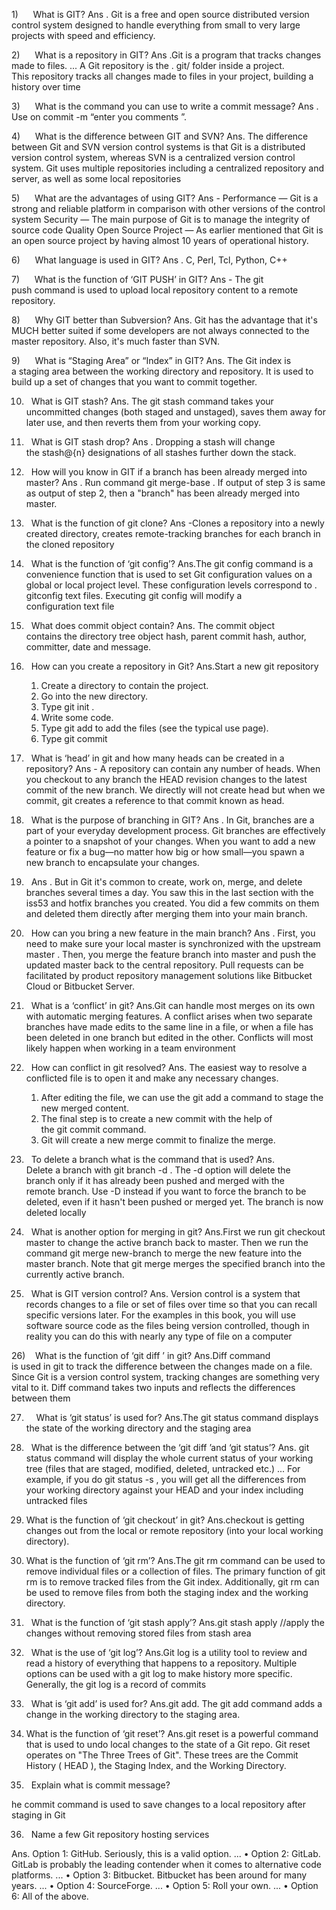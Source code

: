 


1)      What is GIT?
Ans . Git is a free and open source distributed version control system designed to handle everything from small to very large projects with speed and efficiency.




2)      What is a repository in GIT? 
Ans .Git is a program that tracks changes made to files. ... A Git repository is the . git/ folder inside a project. This repository tracks all changes made to files in your project, building a history over time





3)      What is the command you can use to write a commit message?
Ans . Use on commit  -m “enter you comments ”.




4)      What is the difference between GIT and SVN?
Ans. The difference between Git and SVN version control systems is that Git is a distributed version control system, whereas SVN is a centralized version control system. Git uses multiple repositories including a centralized repository and server, as well as some local repositories



5)      What are the advantages of using GIT?
Ans - Performance — Git is a strong and reliable platform in comparison with other versions of the control system
Security — The main purpose of Git is to manage the integrity of source code Quality Open Source Project — As earlier mentioned that Git is an open source project by having almost 10 years of operational history.



6)      What language is used in GIT?
Ans .  	C, Perl, Tcl, Python, C++



7)      What is the function of ‘GIT PUSH’ in GIT?
Ans - The git push command is used to upload local repository content to a remote repository.



8)      Why GIT better than Subversion?
Ans. Git has the advantage that it's MUCH better suited if some developers are not always connected to the master repository. Also, it's much faster than SVN.



9)      What is “Staging Area” or “Index” in GIT?
Ans. The Git index is a staging area between the working directory and repository. It is used to build up a set of changes that you want to commit together.



10)   What is GIT stash?
Ans. The git stash command takes your uncommitted changes (both staged and unstaged), saves them away for later use, and then reverts them from your working copy.


11)   What is GIT stash drop?
Ans . Dropping a stash will change the stash@{n} designations of all stashes further down the stack.


12)   How will you know in GIT if a branch has been already merged into master?
Ans . Run command git merge-base <commit-hash-step1> <commit-hash-step2> . If output of step 3 is same as output of step 2, then a "branch" has been already merged into master.



13)   What is the function of git clone?
Ans -Clones a repository into a newly created directory, creates remote-tracking branches for each branch in the cloned repository



14)   What is the function of ‘git config’?
Ans.The git config command is a convenience function that is used to set Git configuration values on a global or local project level. These configuration levels correspond to . gitconfig text files. Executing git config will modify a configuration text file



15)   What does commit object contain?
Ans. The commit object contains the directory tree object hash, parent commit hash, author, committer, date and message.



16)   How can you create a repository in Git?
Ans.Start a new git repository
    1. Create a directory to contain the project.
    2. Go into the new directory.
    3. Type git init .
    4. Write some code.
    5. Type git add to add the files (see the typical use page).
    6. Type git commit



17)   What is ‘head’ in git and how many heads can be created in a repository?
Ans - A repository can contain any number of heads. When you checkout to any branch the HEAD revision changes to the latest commit of the new branch. We directly will not create head but when we commit, git creates a reference to that commit known as head.



18)   What is the purpose of branching in GIT?
Ans . In Git, branches are a part of your everyday development process. Git branches are effectively a pointer to a snapshot of your changes. When you want to add a new feature or fix a bug—no matter how big or how small—you spawn a new branch to encapsulate your changes.



19)  
Ans . But in Git it's common to create, work on, merge, and delete branches several times a day. You saw this in the last section with the iss53 and hotfix branches you created. You did a few commits on them and deleted them directly after merging them into your main branch.




20)   How can you bring a new feature in the main branch?
Ans . First, you need to make sure your local master is synchronized with the upstream master . Then, you merge the feature branch into master and push the updated master back to the central repository. Pull requests can be facilitated by product repository management solutions like Bitbucket Cloud or Bitbucket Server.




21)   What is a ‘conflict’ in git?
Ans.Git can handle most merges on its own with automatic merging features. A conflict arises when two separate branches have made edits to the same line in a file, or when a file has been deleted in one branch but edited in the other. Conflicts will most likely happen when working in a team environment



22)   How can conflict in git resolved?
Ans. The easiest way to resolve a conflicted file is to open it and make any necessary changes.
    1. After editing the file, we can use the git add a command to stage the new merged content.
    2. The final step is to create a new commit with the help of the git commit command.
    3. Git will create a new merge commit to finalize the merge.




23)   To delete a branch what is the command that is used?
Ans. Delete a branch with git branch -d <branch> . The -d option will delete the branch only if it has already been pushed and merged with the remote branch. Use -D instead if you want to force the branch to be deleted, even if it hasn't been pushed or merged yet. The branch is now deleted locally



24)   What is another option for merging in git?
Ans.First we run git checkout master to change the active branch back to master. Then we run the command git merge new-branch to merge the new feature into the master branch. Note that git merge merges the specified branch into the currently active branch.



25)   What is GIT version control?
Ans. Version control is a system that records changes to a file or set of files over time so that you can recall specific versions later. For the examples in this book, you will use software source code as the files being version controlled, though in reality you can do this with nearly any type of file on a computer



26)    What is the function of ‘git diff ’ in git?
Ans.Diff command is used in git to track the difference between the changes made on a file. Since Git is a version control system, 
tracking changes are something very vital to it. Diff command takes two inputs and reflects the differences between them



27)     What is ‘git status’ is used for?
Ans.The git status command displays the state of the working directory and the staging area


28)   What is the difference between the ‘git diff ’and ‘git status’?
Ans. git status command will display the whole current status of your working tree (files that are staged, modified, deleted, untracked etc.) ... For example, if you do git status -s , you will get all the differences from your working directory against your HEAD and your index including untracked files



29) What is the function of ‘git checkout’ in git?
Ans.checkout is getting changes out from the local or remote repository (into your local working directory).



30) What is the function of ‘git rm’?
Ans.The git rm command can be used to remove individual files or a collection of files. The primary function of git rm is to remove tracked files from the Git index. Additionally, git rm can be used to remove files from both the staging index and the working directory.


31)   What is the function of ‘git stash apply’?
Ans.git stash apply //apply the changes without removing stored files from stash area


32)   What is the use of ‘git log’?
Ans.Git log is a utility tool to review and read a history of everything that happens to a repository. Multiple options can be used with a git log to make history more specific. Generally, the git log is a record of commits



33)   What is ‘git add’ is used for?
Ans.git add. The git add command adds a change in the working directory to the staging area.



34) What is the function of ‘git reset’?
Ans.git reset is a powerful command that is used to undo local changes to the state of a Git repo. Git reset operates on "The Three Trees of Git". These trees are the Commit History ( HEAD ), the Staging Index, and the Working Directory.


35)   Explain what is commit message?

he commit command is used to save changes to a local repository after staging in Git



36)   Name a few Git repository hosting services

Ans. Option 1: GitHub. Seriously, this is a valid option. ...
    • Option 2: GitLab. GitLab is probably the leading contender when it comes to alternative code platforms. ...
    • Option 3: Bitbucket. Bitbucket has been around for many years. ...
    • Option 4: SourceForge. ...
    • Option 5: Roll your own. ...
    • Option 6: All of the above.

